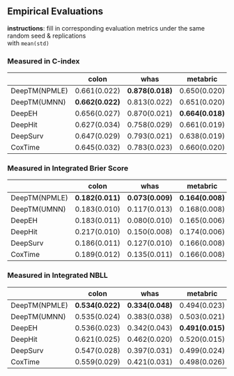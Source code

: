 ## Empirical Evaluations

**instructions**: fill in corresponding evaluation metrics under the same random seed & replications  
with `mean(std)`

### Measured in C-index
|               | colon            | whas             | metabric         | gbsg             | flchain          | support          | kkbox        |
|---------------|------------------|------------------|------------------|------------------|------------------|------------------|--------------|
| DeepTM(NPMLE) | 0.661(0.022)     | **0.878(0.018)** | 0.650(0.020)     | 0.677(0.013)     | **0.793(0.010)** | **0.613(0.007)** |              |
| DeepTM(UMNN)  | **0.662(0.022)** | 0.813(0.022)     | 0.651(0.020)     | 0.673(0.013)     | 0.791(0.011)     | **0.613(0.009)** |              |
| DeepEH        | 0.656(0.027)     | 0.870(0.021)     | **0.664(0.018)** | **0.679(0.013)** | 0.790(0.011)     | 0.610(0.009)     |              |
| DeepHit       | 0.627(0.034)     | 0.758(0.029)     | 0.661(0.019)     | 0.666(0.015)     | 0.783(0.010)     | 0.532(0.013)     |              |
| DeepSurv      | 0.647(0.029)     | 0.793(0.021)     | 0.638(0.019)     | 0.672(0.015)     | 0.790(0.010)     | 0.609(0.005)     | 0.839(0.001) |
| CoxTime       | 0.645(0.032)     | 0.783(0.023)     | 0.660(0.020)     | 0.672(0.017)     | 0.790(0.010)     | 0.608(0.009)     |              |


### Measured in Integrated Brier Score
|               | colon            | whas             | metabric         | gbsg             | flchain          | support          | kkbox        |
|---------------|------------------|------------------|------------------|------------------|------------------|------------------|--------------|
| DeepTM(NPMLE) | **0.182(0.011)** | **0.073(0.009)** | **0.164(0.008)** | **0.176(0.006)** | **0.101(0.004)** | **0.192(0.004)** |              |
| DeepTM(UMNN)  | 0.183(0.010)     | 0.117(0.013)     | 0.168(0.008)     | 0.179(0.006)     | **0.101(0.004)** | 0.197(0.006)     |              |
| DeepEH        | 0.183(0.011)     | 0.080(0.010)     | 0.165(0.006)     | **0.176(0.005)** | **0.101(0.004)** | 0.193(0.004)     |              |
| DeepHit       | 0.217(0.010)     | 0.150(0.008)     | 0.174(0.006)     | 0.196(0.004)     | 0.124(0.004)     | 0.209(0.002)     |              |
| DeepSurv      | 0.186(0.011)     | 0.127(0.010)     | 0.166(0.008)     | 0.178(0.005)     | 0.101(0.004)     | 0.193(0.004)     | 0.113(0.001) |
| CoxTime       | 0.189(0.012)     | 0.135(0.011)     | 0.166(0.008)     | 0.179(0.006)     | 0.103(0.007)     | **0.192(0.004)** |              |


### Measured in Integrated NBLL
|               | colon            | whas             | metabric         | gbsg             | flchain          | support          | kkbox        |
|---------------|------------------|------------------|------------------|------------------|------------------|------------------|--------------|
| DeepTM(NPMLE) | **0.534(0.022)** | **0.334(0.048)** | 0.494(0.023)     | 0.522(0.014)     | **0.332(0.011)** | **0.565(0.010)** |              |
| DeepTM(UMNN)  | 0.535(0.024)     | 0.383(0.038)     | 0.503(0.021)     | 0.532(0.014)     | 0.335(0.013)     | 0.578(0.013)     |              |
| DeepEH        | 0.536(0.023)     | 0.342(0.043)     | **0.491(0.015)** | **0.519(0.013)** | 0.333(0.011)     | 0.566(0.010)     |              |
| DeepHit       | 0.621(0.025)     | 0.462(0.020)     | 0.520(0.015)     | 0.566(0.011)     | 0.390(0.011)     | 0.609(0.005)     |              |
| DeepSurv      | 0.547(0.028)     | 0.397(0.031)     | 0.499(0.024)     | 0.527(0.012)     | 0.334(0.012)     | 0.566(0.010)     | 0.353(0.002) |
| CoxTime       | 0.559(0.029)     | 0.421(0.031)     | 0.498(0.026)     | 0.528(0.016)     | 0.345(0.026)     | 0.567(0.012)     |              |


